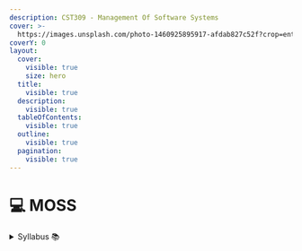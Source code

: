 ```yaml
---
description: CST309 - Management Of Software Systems
cover: >-
  https://images.unsplash.com/photo-1460925895917-afdab827c52f?crop=entropy&cs=srgb&fm=jpg&ixid=M3wxOTcwMjR8MHwxfHNlYXJjaHw4fHxzb2Z0d2FyZSUyMG1hbmFnZW1lbnR8ZW58MHx8fHwxNzE5MDUyODI3fDA&ixlib=rb-4.0.3&q=85
coverY: 0
layout:
  cover:
    visible: true
    size: hero
  title:
    visible: true
  description:
    visible: true
  tableOfContents:
    visible: true
  outline:
    visible: true
  pagination:
    visible: true
---
```


# 💻 MOSS

<details>

<summary>Syllabus 📚</summary>

[CST309](https://drive.google.com/file/d/1bYDnMN7cdEprhQhKd4nYvJbyVvHtFpJm/view?usp=drive\_link)👈

</details>
